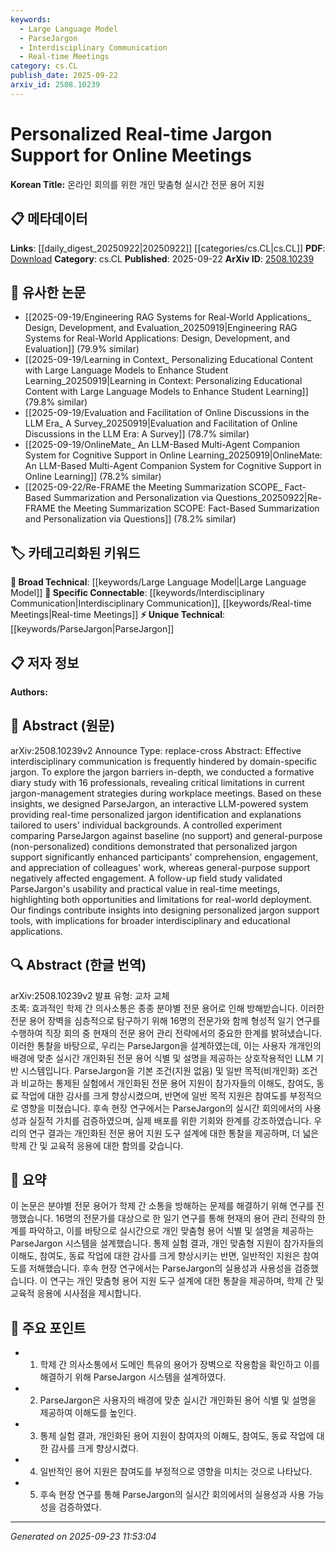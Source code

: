 ```yaml
---
keywords:
  - Large Language Model
  - ParseJargon
  - Interdisciplinary Communication
  - Real-time Meetings
category: cs.CL
publish_date: 2025-09-22
arxiv_id: 2508.10239
---
```


<!-- KEYWORD_LINKING_METADATA:
{
  "processed_timestamp": "2025-09-23T11:53:04.499515",
  "vocabulary_version": "1.0",
  "selected_keywords": [
    "Large Language Model",
    "ParseJargon",
    "Interdisciplinary Communication",
    "Real-time Meetings"
  ],
  "rejected_keywords": [],
  "similarity_scores": {
    "Large Language Model": 0.85,
    "ParseJargon": 0.78,
    "Interdisciplinary Communication": 0.8,
    "Real-time Meetings": 0.77
  },
  "extraction_method": "AI_prompt_based",
  "budget_applied": true,
  "candidates_json": {
    "candidates": [
      {
        "surface": "Large Language Model",
        "canonical": "Large Language Model",
        "aliases": [
          "LLM"
        ],
        "category": "broad_technical",
        "rationale": "This term is central to the system described and connects to a wide range of AI applications.",
        "novelty_score": 0.45,
        "connectivity_score": 0.88,
        "specificity_score": 0.65,
        "link_intent_score": 0.85
      },
      {
        "surface": "ParseJargon",
        "canonical": "ParseJargon",
        "aliases": [],
        "category": "unique_technical",
        "rationale": "This is the unique system developed in the study, crucial for understanding the paper's contribution.",
        "novelty_score": 0.92,
        "connectivity_score": 0.65,
        "specificity_score": 0.88,
        "link_intent_score": 0.78
      },
      {
        "surface": "Interdisciplinary Communication",
        "canonical": "Interdisciplinary Communication",
        "aliases": [
          "Cross-disciplinary Communication"
        ],
        "category": "specific_connectable",
        "rationale": "This term is key to the paper's focus on improving communication across different fields.",
        "novelty_score": 0.58,
        "connectivity_score": 0.72,
        "specificity_score": 0.7,
        "link_intent_score": 0.8
      },
      {
        "surface": "Real-time Meetings",
        "canonical": "Real-time Meetings",
        "aliases": [
          "Live Meetings"
        ],
        "category": "specific_connectable",
        "rationale": "This context is essential for understanding the practical application of the system.",
        "novelty_score": 0.6,
        "connectivity_score": 0.7,
        "specificity_score": 0.68,
        "link_intent_score": 0.77
      }
    ],
    "ban_list_suggestions": [
      "jargon-management strategies",
      "workplace meetings",
      "controlled experiment"
    ]
  },
  "decisions": [
    {
      "candidate_surface": "Large Language Model",
      "resolved_canonical": "Large Language Model",
      "decision": "linked",
      "scores": {
        "novelty": 0.45,
        "connectivity": 0.88,
        "specificity": 0.65,
        "link_intent": 0.85
      }
    },
    {
      "candidate_surface": "ParseJargon",
      "resolved_canonical": "ParseJargon",
      "decision": "linked",
      "scores": {
        "novelty": 0.92,
        "connectivity": 0.65,
        "specificity": 0.88,
        "link_intent": 0.78
      }
    },
    {
      "candidate_surface": "Interdisciplinary Communication",
      "resolved_canonical": "Interdisciplinary Communication",
      "decision": "linked",
      "scores": {
        "novelty": 0.58,
        "connectivity": 0.72,
        "specificity": 0.7,
        "link_intent": 0.8
      }
    },
    {
      "candidate_surface": "Real-time Meetings",
      "resolved_canonical": "Real-time Meetings",
      "decision": "linked",
      "scores": {
        "novelty": 0.6,
        "connectivity": 0.7,
        "specificity": 0.68,
        "link_intent": 0.77
      }
    }
  ]
}
-->

# Personalized Real-time Jargon Support for Online Meetings

**Korean Title:** 온라인 회의를 위한 개인 맞춤형 실시간 전문 용어 지원

## 📋 메타데이터

**Links**: [[daily_digest_20250922|20250922]] [[categories/cs.CL|cs.CL]]
**PDF**: [Download](https://arxiv.org/pdf/2508.10239.pdf)
**Category**: cs.CL
**Published**: 2025-09-22
**ArXiv ID**: [2508.10239](https://arxiv.org/abs/2508.10239)

## 🔗 유사한 논문
- [[2025-09-19/Engineering RAG Systems for Real-World Applications_ Design, Development, and Evaluation_20250919|Engineering RAG Systems for Real-World Applications: Design, Development, and Evaluation]] (79.9% similar)
- [[2025-09-19/Learning in Context_ Personalizing Educational Content with Large Language Models to Enhance Student Learning_20250919|Learning in Context: Personalizing Educational Content with Large Language Models to Enhance Student Learning]] (79.8% similar)
- [[2025-09-19/Evaluation and Facilitation of Online Discussions in the LLM Era_ A Survey_20250919|Evaluation and Facilitation of Online Discussions in the LLM Era: A Survey]] (78.7% similar)
- [[2025-09-19/OnlineMate_ An LLM-Based Multi-Agent Companion System for Cognitive Support in Online Learning_20250919|OnlineMate: An LLM-Based Multi-Agent Companion System for Cognitive Support in Online Learning]] (78.2% similar)
- [[2025-09-22/Re-FRAME the Meeting Summarization SCOPE_ Fact-Based Summarization and Personalization via Questions_20250922|Re-FRAME the Meeting Summarization SCOPE: Fact-Based Summarization and Personalization via Questions]] (78.2% similar)

## 🏷️ 카테고리화된 키워드
**🧠 Broad Technical**: [[keywords/Large Language Model|Large Language Model]]
**🔗 Specific Connectable**: [[keywords/Interdisciplinary Communication|Interdisciplinary Communication]], [[keywords/Real-time Meetings|Real-time Meetings]]
**⚡ Unique Technical**: [[keywords/ParseJargon|ParseJargon]]

## 📋 저자 정보

**Authors:** 

## 📄 Abstract (원문)

arXiv:2508.10239v2 Announce Type: replace-cross 
Abstract: Effective interdisciplinary communication is frequently hindered by domain-specific jargon. To explore the jargon barriers in-depth, we conducted a formative diary study with 16 professionals, revealing critical limitations in current jargon-management strategies during workplace meetings. Based on these insights, we designed ParseJargon, an interactive LLM-powered system providing real-time personalized jargon identification and explanations tailored to users' individual backgrounds. A controlled experiment comparing ParseJargon against baseline (no support) and general-purpose (non-personalized) conditions demonstrated that personalized jargon support significantly enhanced participants' comprehension, engagement, and appreciation of colleagues' work, whereas general-purpose support negatively affected engagement. A follow-up field study validated ParseJargon's usability and practical value in real-time meetings, highlighting both opportunities and limitations for real-world deployment. Our findings contribute insights into designing personalized jargon support tools, with implications for broader interdisciplinary and educational applications.

## 🔍 Abstract (한글 번역)

arXiv:2508.10239v2 발표 유형: 교차 교체  
초록: 효과적인 학제 간 의사소통은 종종 분야별 전문 용어로 인해 방해받습니다. 이러한 전문 용어 장벽을 심층적으로 탐구하기 위해 16명의 전문가와 함께 형성적 일기 연구를 수행하여 직장 회의 중 현재의 전문 용어 관리 전략에서의 중요한 한계를 밝혀냈습니다. 이러한 통찰을 바탕으로, 우리는 ParseJargon을 설계하였는데, 이는 사용자 개개인의 배경에 맞춘 실시간 개인화된 전문 용어 식별 및 설명을 제공하는 상호작용적인 LLM 기반 시스템입니다. ParseJargon을 기본 조건(지원 없음) 및 일반 목적(비개인화) 조건과 비교하는 통제된 실험에서 개인화된 전문 용어 지원이 참가자들의 이해도, 참여도, 동료 작업에 대한 감사를 크게 향상시켰으며, 반면에 일반 목적 지원은 참여도를 부정적으로 영향을 미쳤습니다. 후속 현장 연구에서는 ParseJargon의 실시간 회의에서의 사용성과 실질적 가치를 검증하였으며, 실제 배포를 위한 기회와 한계를 강조하였습니다. 우리의 연구 결과는 개인화된 전문 용어 지원 도구 설계에 대한 통찰을 제공하며, 더 넓은 학제 간 및 교육적 응용에 대한 함의를 갖습니다.

## 📝 요약

이 논문은 분야별 전문 용어가 학제 간 소통을 방해하는 문제를 해결하기 위해 연구를 진행했습니다. 16명의 전문가를 대상으로 한 일기 연구를 통해 현재의 용어 관리 전략의 한계를 파악하고, 이를 바탕으로 실시간으로 개인 맞춤형 용어 식별 및 설명을 제공하는 ParseJargon 시스템을 설계했습니다. 통제 실험 결과, 개인 맞춤형 지원이 참가자들의 이해도, 참여도, 동료 작업에 대한 감사를 크게 향상시키는 반면, 일반적인 지원은 참여도를 저해했습니다. 후속 현장 연구에서는 ParseJargon의 실용성과 사용성을 검증했습니다. 이 연구는 개인 맞춤형 용어 지원 도구 설계에 대한 통찰을 제공하며, 학제 간 및 교육적 응용에 시사점을 제시합니다.

## 🎯 주요 포인트

- 1. 학제 간 의사소통에서 도메인 특유의 용어가 장벽으로 작용함을 확인하고 이를 해결하기 위해 ParseJargon 시스템을 설계하였다.
- 2. ParseJargon은 사용자의 배경에 맞춘 실시간 개인화된 용어 식별 및 설명을 제공하여 이해도를 높인다.
- 3. 통제 실험 결과, 개인화된 용어 지원이 참여자의 이해도, 참여도, 동료 작업에 대한 감사를 크게 향상시켰다.
- 4. 일반적인 용어 지원은 참여도를 부정적으로 영향을 미치는 것으로 나타났다.
- 5. 후속 현장 연구를 통해 ParseJargon의 실시간 회의에서의 실용성과 사용 가능성을 검증하였다.


---

*Generated on 2025-09-23 11:53:04*